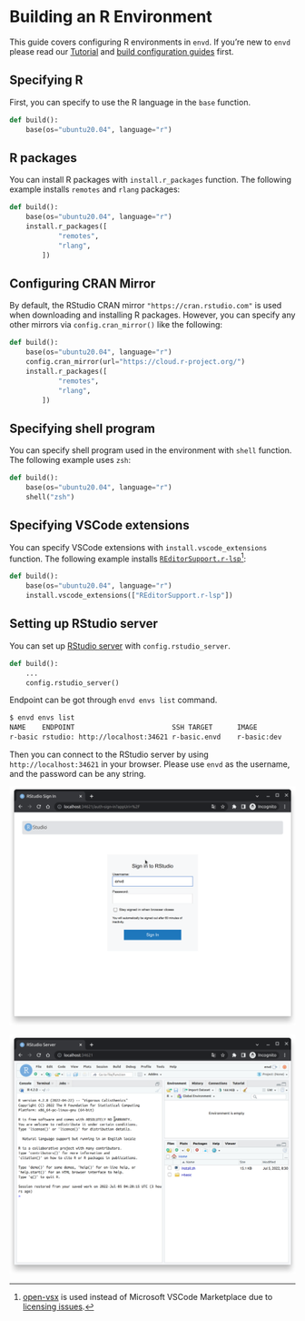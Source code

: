 # Building an R Environment

This guide covers configuring R environments in `envd`. If you’re new to `envd` please read our [Tutorial](/guide/getting-started) and [build configuration guides](/guide/build-envd) first.


## Specifying R

First, you can specify to use the R language in the `base` function.

<custom-title title="build.envd">

```python 
def build():
    base(os="ubuntu20.04", language="r")
```

</custom-title>

## R packages

You can install R packages with `install.r_packages` function. The following example installs `remotes` and `rlang` packages:

<custom-title title="build.envd">

```python 
def build():
    base(os="ubuntu20.04", language="r")
    install.r_packages([
            "remotes",
            "rlang",
        ])
```
</custom-title>

## Configuring CRAN Mirror

By default, the RStudio CRAN mirror `"https://cran.rstudio.com"` is used when downloading and installing R packages. However, you can specify any other mirrors via `config.cran_mirror()` like the following:

<custom-title title="build.envd">

```python 
def build():
    base(os="ubuntu20.04", language="r")
    config.cran_mirror(url="https://cloud.r-project.org/")
    install.r_packages([
            "remotes",
            "rlang",
        ])
```
</custom-title>

## Specifying shell program

You can specify shell program used in the environment with `shell` function. The following example uses `zsh`:

<custom-title title="build.envd">

```python 
def build():
    base(os="ubuntu20.04", language="r")
    shell("zsh")
```

</custom-title>

## Specifying VSCode extensions

You can specify VSCode extensions with `install.vscode_extensions` function. The following example installs [`REditorSupport.r-lsp`](https://open-vsx.org/extension/REditorSupport/r-lsp)[^1]:

<custom-title title="build.envd">

```python 
def build():
    base(os="ubuntu20.04", language="r")
    install.vscode_extensions(["REditorSupport.r-lsp"])
```
</custom-title>

[^1]: [open-vsx](https://open-vsx.org/) is used instead of Microsoft VSCode Marketplace due to [licensing issues](https://github.com/tensorchord/envd/issues/160).

## Setting up RStudio server

You can set up [RStudio server](https://www.rstudio.com/products/rstudio/download-server/) with `config.rstudio_server`.

<custom-title title="build.envd">

```python
def build():
    ...
    config.rstudio_server()
```

</custom-title>

Endpoint can be got through `envd envs list` command.

```bash
$ envd envs list
NAME    ENDPOINT                        SSH TARGET      IMAGE           GPU     CUDA    CUDNN   STATUS          CONTAINER ID 
r-basic rstudio: http://localhost:34621 r-basic.envd    r-basic:dev     false   <none>  <none>  Up 6 hours      1eb7d40e5a8a
```

Then you can connect to the RStudio server by using `http://localhost:34621` in your browser. Please use `envd` as the username, and the password can be any string.

![](./assets/rstudio.png)

![](./assets/rstudio-main.png)
